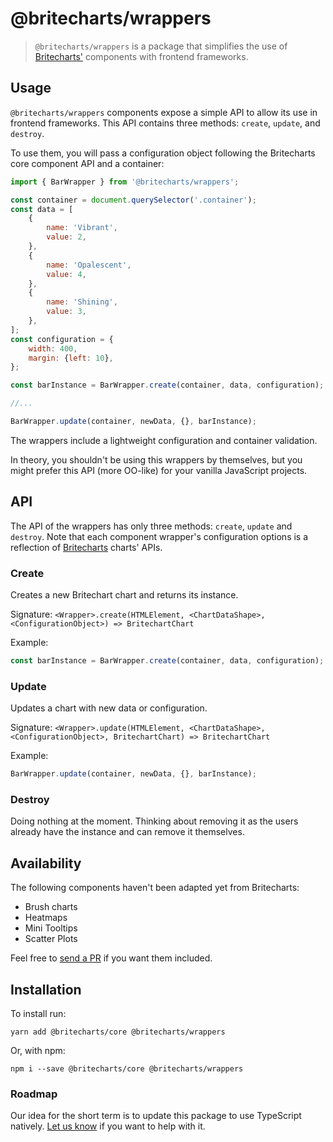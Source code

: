 # @britecharts/wrappers

> `@britecharts/wrappers` is a package that simplifies the use of [Britecharts'][britecharts] components with frontend frameworks. 

## Usage
`@britecharts/wrappers` components expose a simple API to allow its use in frontend frameworks. This API contains three methods: `create`, `update`, and `destroy`. 

To use them, you will pass a configuration object following the Britecharts core component API and a container:

```js
import { BarWrapper } from '@britecharts/wrappers';

const container = document.querySelector('.container');
const data = [
    {
        name: 'Vibrant',
        value: 2,
    },
    {
        name: 'Opalescent',
        value: 4,
    },
    {
        name: 'Shining',
        value: 3,
    },
];
const configuration = {
    width: 400,
    margin: {left: 10},
};

const barInstance = BarWrapper.create(container, data, configuration);

//...

BarWrapper.update(container, newData, {}, barInstance);

```

The wrappers include a lightweight configuration and container validation. 

In theory, you shouldn't be using this wrappers by themselves, but you might prefer this API (more OO-like) for your vanilla JavaScript projects.

## API
The API of the wrappers has only three methods: `create`, `update` and `destroy`. Note that each component wrapper's configuration options is a reflection of [Britecharts][britecharts-api] charts' APIs.

### Create
Creates a new Britechart chart and returns its instance.

Signature:
`<Wrapper>.create(HTMLElement, <ChartDataShape>, <ConfigurationObject>) => BritechartChart`

Example:
```js
const barInstance = BarWrapper.create(container, data, configuration);
```

### Update
Updates a chart with new data or configuration.

Signature:
`<Wrapper>.update(HTMLElement, <ChartDataShape>, <ConfigurationObject>, BritechartChart) => BritechartChart`

Example:
```js
BarWrapper.update(container, newData, {}, barInstance);
```

### Destroy
Doing nothing at the moment. Thinking about removing it as the users already have the instance and can remove it themselves.

## Availability
The following components haven't been adapted yet from Britecharts:
- Brush charts
- Heatmaps
- Mini Tooltips
- Scatter Plots

Feel free to [send a PR][contributing] if you want them included.

## Installation

To install run:

```
yarn add @britecharts/core @britecharts/wrappers
```
Or, with npm:

```
npm i --save @britecharts/core @britecharts/wrappers
```

### Roadmap
Our idea for the short term is to update this package to use TypeScript natively. [Let us know][d3Slack] if you want to help with it.

[britecharts]: https://github.com/britecharts/
[britecharts-api]: **
[contributing]: https://github.com/britecharts/britecharts/blob/master/.github/CONTRIBUTING.md
[d3Slack]: https://d3js.slack.com/